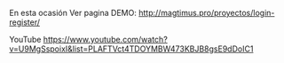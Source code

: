 En esta ocasión 
Ver pagina DEMO: http://magtimus.pro/proyectos/login-register/

YouTube
https://www.youtube.com/watch?v=U9MgSspoixI&list=PLAFTVct4TDOYMBW473KBJB8gsE9dDoIC1
